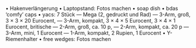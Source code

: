 • Hakenverlängerung
• Laptopstand: Fotos machen
• soap dish
• bdas ‘comfy’ caps
• yacs: 7 Stück
 — Mega (2, gedruckt und Rad)
 — 3-Arm, groß, 3 × 3 × 20 Eurocent,
 — 3-Arm, kompakt, 3 × 4 × 5 Eurocent, 3 × 4 × 1 Eurocent, britische
 — 2-Arm, groß, ca. 10 p,
 — 2-Arm, kompakt, ca. 20 p
 — 3-Arm, mini, 1 Eurocent
 — 1-Arm, kompakt, 2 Rupien, 1 Eurocent
• Y-Riemenhalter
• free wedges: Fotos machen

